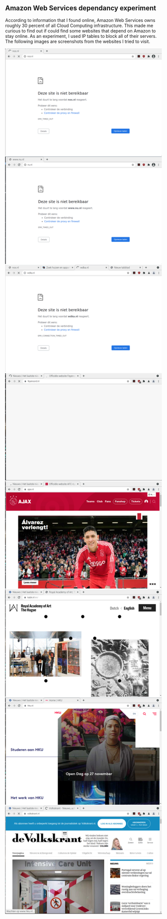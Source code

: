 ## Amazon Web Services dependancy experiment

According to information that I found online, Amazon Web Services owns roughly 30 percent of all Cloud Computing infrastructure. This made me curious to find out if could find some websites that depend on Amazon to stay online. As an experiment, I used IP tables to block all of their servers. The following images are screenshots from the websites I tried to visit. 

![](/img/web1.png)
![](/img/web2.png)
![](/img/web7.png)
![](/img/web8.png)
![](/img/web9.png)
![](/img/web10.png)
![](/img/web11.png)
![](/img/web12.png)


